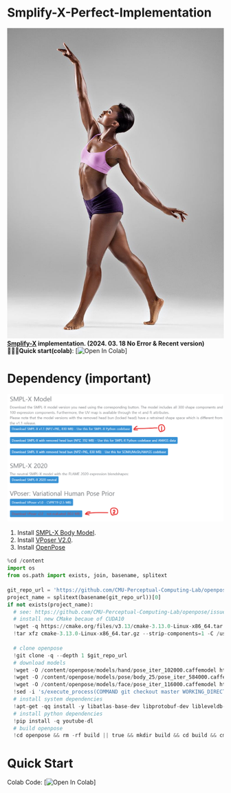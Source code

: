 # Smplify-X-Perfect-Implementation
![img1](./data/images/sample.jpg)  
**[Smplify-X](https://github.com/vchoutas/smplify-x) implementation. (2024. 03. 18 No Error &amp; Recent version)**
**🚶🏻‍♂️Quick start(colab)**: [![Open In Colab](https://colab.research.google.com/drive/1OoGEg8doFA3-3f_5XkA895C9xR9nf-ob?usp=sharing)]

# Dependency (important)
![img2](./downloads/smplx.png)  
1. Install [SMPL-X Body Model](https://smpl-x.is.tue.mpg.de/).
2. Install [VPoser V2.0](https://smpl-x.is.tue.mpg.de/).
3. Install [OpenPose](https://github.com/svikramank/openpose)
```python
%cd /content
import os
from os.path import exists, join, basename, splitext

git_repo_url = 'https://github.com/CMU-Perceptual-Computing-Lab/openpose.git'
project_name = splitext(basename(git_repo_url))[0]
if not exists(project_name):
  # see: https://github.com/CMU-Perceptual-Computing-Lab/openpose/issues/949
  # install new CMake becaue of CUDA10
  !wget -q https://cmake.org/files/v3.13/cmake-3.13.0-Linux-x86_64.tar.gz
  !tar xfz cmake-3.13.0-Linux-x86_64.tar.gz --strip-components=1 -C /usr/local

  # clone openpose
  !git clone -q --depth 1 $git_repo_url
  # download models
  !wget -O /content/openpose/models/hand/pose_iter_102000.caffemodel https://polybox.ethz.ch/index.php/s/Oim76cuqrDVbdxm/download
  !wget -O /content/openpose/models/pose/body_25/pose_iter_584000.caffemodel https://polybox.ethz.ch/index.php/s/m5NQAhd7ukVPRoL/download
  !wget -O /content/openpose/models/face/pose_iter_116000.caffemodel https://polybox.ethz.ch/index.php/s/cEaF1FTpKjjJZbH/download
  !sed -i 's/execute_process(COMMAND git checkout master WORKING_DIRECTORY ${CMAKE_SOURCE_DIR}\/3rdparty\/caffe)/execute_process(COMMAND git checkout f019d0dfe86f49d1140961f8c7dec22130c83154 WORKING_DIRECTORY ${CMAKE_SOURCE_DIR}\/3rdparty\/caffe)/g' openpose/CMakeLists.txt
  # install system dependencies
  !apt-get -qq install -y libatlas-base-dev libprotobuf-dev libleveldb-dev libsnappy-dev libhdf5-serial-dev protobuf-compiler libgflags-dev libgoogle-glog-dev liblmdb-dev opencl-headers ocl-icd-opencl-dev libviennacl-dev
  # install python dependencies
  !pip install -q youtube-dl
  # build openpose
  !cd openpose && rm -rf build || true && mkdir build && cd build && cmake .. && make -j`nproc`
```

# Quick Start
Colab Code: [![Open In Colab](https://colab.research.google.com/drive/1OoGEg8doFA3-3f_5XkA895C9xR9nf-ob?usp=sharing)]

#
